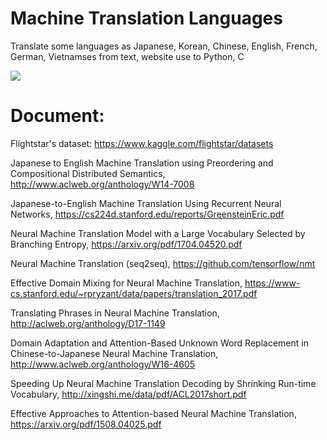 # Machine Translation Languages
Translate some languages as Japanese, Korean, Chinese, English, French, German, Vietnamses from text, website use to Python, C 

![](https://camo.githubusercontent.com/6340603acc1062d8ec6d274283a48fc7562bc8ba/687474703a2f2f6f70656e6e6d742e6769746875622e696f2f73696d706c652d6174746e2e706e67)

# Document:
Flightstar's dataset: https://www.kaggle.com/flightstar/datasets

Japanese to English Machine Translation using Preordering and Compositional Distributed Semantics, http://www.aclweb.org/anthology/W14-7008

Japanese-to-English Machine Translation Using Recurrent Neural Networks, https://cs224d.stanford.edu/reports/GreensteinEric.pdf

Neural Machine Translation Model with a Large Vocabulary Selected by Branching Entropy, https://arxiv.org/pdf/1704.04520.pdf

Neural Machine Translation (seq2seq), https://github.com/tensorflow/nmt

Effective Domain Mixing for Neural Machine Translation, https://www-cs.stanford.edu/~rpryzant/data/papers/translation_2017.pdf

Translating Phrases in Neural Machine Translation, http://aclweb.org/anthology/D17-1149

Domain Adaptation and Attention-Based Unknown Word Replacement in Chinese-to-Japanese Neural Machine Translation, http://www.aclweb.org/anthology/W16-4605

Speeding Up Neural Machine Translation Decoding by Shrinking Run-time Vocabulary, http://xingshi.me/data/pdf/ACL2017short.pdf

Effective Approaches to Attention-based Neural Machine Translation, https://arxiv.org/pdf/1508.04025.pdf

